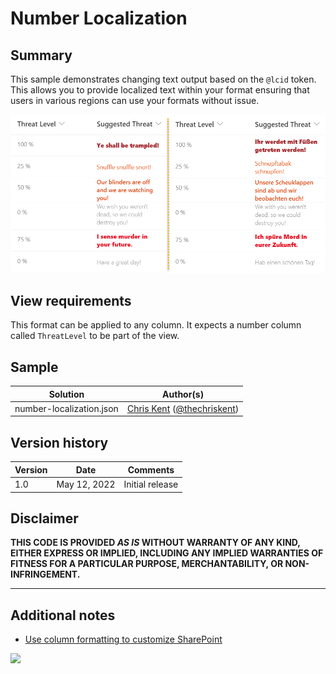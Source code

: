 # Number Localization

## Summary
This sample demonstrates changing text output based on the `@lcid` token. This allows you to provide localized text within your format ensuring that users in various regions can use your formats without issue.

![screenshot of the sample](./assets/screenshot.png)

## View requirements

This format can be applied to any column. It expects a number column called `ThreatLevel` to be part of the view.

## Sample

Solution|Author(s)
--------|---------
number-localization.json | [Chris Kent](https://github.com/thechriskent) ([@thechriskent](https://twitter.com/thechriskent))

## Version history

Version|Date|Comments
-------|----|--------
1.0|May 12, 2022|Initial release

## Disclaimer
**THIS CODE IS PROVIDED *AS IS* WITHOUT WARRANTY OF ANY KIND, EITHER EXPRESS OR IMPLIED, INCLUDING ANY IMPLIED WARRANTIES OF FITNESS FOR A PARTICULAR PURPOSE, MERCHANTABILITY, OR NON-INFRINGEMENT.**

---

## Additional notes

- [Use column formatting to customize SharePoint](https://docs.microsoft.com/en-us/sharepoint/dev/declarative-customization/column-formatting)

<img src="https://pnptelemetry.azurewebsites.net/list-formatting/column-samples/number-localization" />